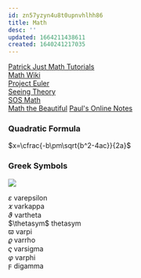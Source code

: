 ```yaml
---
id: zn57yzyn4u8t0upnvhlhh86
title: Math
desc: ''
updated: 1664211438611
created: 1640241217035
---
```




[Patrick Just Math Tutorials](https://www.youtube.com/c/patrickjmt)    
[Math Wiki](https://math.fandom.com/wiki/Math_Wiki)    
[Project Euler](https://projecteuler.net)  
[Seeing Theory](https://seeing-theory.brown.edu/)  
[SOS Math](http://www.sosmath.com/tables/derivative/derivative.html)  
[Math the Beautiful](https://www.youtube.com/channel/UCr22xikWUK2yUW4YxOKXclQ)
[Paul's Online Notes](https://tutorial.math.lamar.edu)

### Quadratic Formula
$x=\cfrac{-b\pm\sqrt{b^2-4ac}}{2a}$

### Greek Symbols
![](https://www.worldhistory.org/uploads/images/3426.png?v=1636777804)

$\varepsilon$  varepsilon  
$\varkappa$    varkappa    
$\vartheta$    vartheta    
$\thetasym$    thetasym    
$\varpi$       varpi       
$\varrho$      varrho      
$\varsigma$    varsigma    
$\varphi$      varphi      
$\digamma$     digamma     




